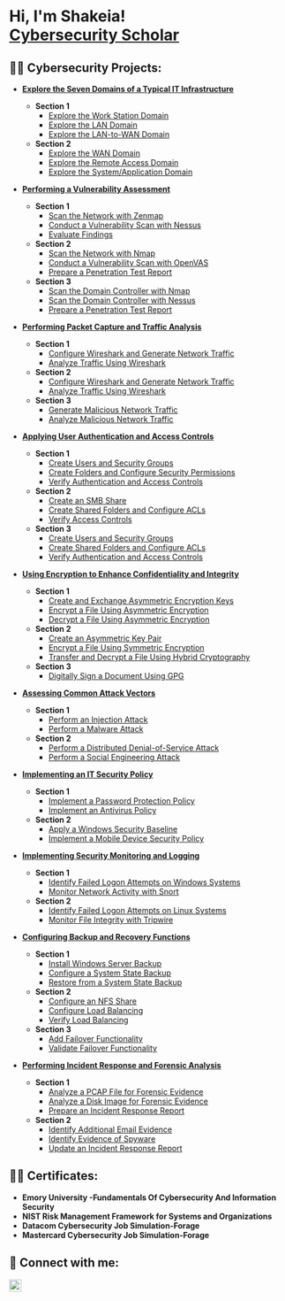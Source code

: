 <h1>Hi, I'm Shakeia! <br/><a href="https://github.com/cyberssolomon"></a> <a href="https://www.linkedin.com/in/joshmadakor/">Cybersecurity Scholar</a> 
<h2>👨‍💻 Cybersecurity  Projects:</h2>

- <b>[Explore the Seven Domains of a Typical IT Infrastructure](https://github.com/cyberssolomon/Exploring-the-Seven-Domains-of-a-Typical-IT-Infrastructure)</b>
  - <b>Section 1</b>
    - [Explore the Work Station Domain](https://github.com/cyberssolomon/Exploring-the-Seven-Domains-of-a-Typical-IT-Infrastructure#explore-the-workstation-domain)
    - [Explore the LAN Domain](https://github.com/cyberssolomon/Exploring-the-Seven-Domains-of-a-Typical-IT-Infrastructure#explore-the-lan-domain)
    - [Explore the LAN-to-WAN Domain](https://github.com/cyberssolomon/Exploring-the-Seven-Domains-of-a-Typical-IT-Infrastructure#explore-the-lan-to-wan-domain)
  - <b>Section 2</b>
    - [Explore the WAN Domain](https://github.com/cyberssolomon/Exploring-the-Seven-Domains-of-a-Typical-IT-Infrastructure#explore-the-wan-domain)
    - [Explore the Remote Access Domain](https://github.com/cyberssolomon/Exploring-the-Seven-Domains-of-a-Typical-IT-Infrastructure#explore-the-remote-access-domain)
    - [Explore the System/Application Domain](https://github.com/cyberssolomon/Exploring-the-Seven-Domains-of-a-Typical-IT-Infrastructure#explore-the-systemapplication-domain)
   
- <b>[Performing a Vulnerability Assessment](https://github.com/cyberssolomon/Performing-a-Vulnerability-Assessment)</b>
  - <b>Section 1</b>
    - [Scan the Network with Zenmap](https://github.com/cyberssolomon/Performing-a-Vulnerability-Assessment#scan-the-network-with-zenmap)
    - [Conduct a Vulnerability Scan with Nessus](https://github.com/cyberssolomon/Performing-a-Vulnerability-Assessment#conduct-a-vulnerability-scan-with-nessus)
    - [Evaluate Findings](https://github.com/cyberssolomon/Performing-a-Vulnerability-Assessment#evaluate-your-findings)
  - <b>Section 2</b>
    - [Scan the Network with Nmap](https://github.com/cyberssolomon/Performing-a-Vulnerability-Assessment#scan-the-network-with-nmap)
    - [Conduct a Vulnerability Scan with OpenVAS](https://github.com/cyberssolomon/Performing-a-Vulnerability-Assessment#conduct-a-vulnerability-scan-with-openvas)
    - [Prepare a Penetration Test Report]()
  - <b>Section 3</b>
    - [Scan the Domain Controller with Nmap]()
    - [Scan the Domain Controller with Nessus]()
    - [Prepare a Penetration Test Report]()

- <b>[Performing Packet Capture and Traffic Analysis</b>]()
  - <b>Section 1</b>
    - [Configure Wireshark and Generate Network Traffic]()
    - [Analyze Traffic Using Wireshark]()
  - <b>Section 2</b>
    - [Configure Wireshark and Generate Network Traffic]()
    - [Analyze Traffic Using Wireshark]()
  - <b>Section 3</b>
    - [Generate Malicious Network Traffic]()
    - [Analyze Malicious Network Traffic]()

- <b>[Applying User Authentication and Access Controls</b>]()
  - <b>Section 1</b>
    - [Create Users and Security Groups]()
    - [Create Folders and Configure Security Permissions]()
    - [Verify Authentication and Access Controls]()
  - <b>Section 2</b>
    - [Create an SMB Share]()
    - [Create Shared Folders and Configure ACLs]()
    - [Verify Access Controls]()
  - <b>Section 3</b>
    - [Create Users and Security Groups]()
    - [Create Shared Folders and Configure ACLs]()
    - [Verify Authentication and Access Controls]()

 - <b>[Using Encryption to Enhance Confidentiality and Integrity</b>]()
    - <b>Section 1</b>
      - [Create and Exchange Asymmetric Encryption Keys]()
      - [Encrypt a File Using Asymmetric Encryption]()
      - [Decrypt a File Using Asymmetric Encryption]()
    - <b>Section 2</b>
      - [Create an Asymmetric Key Pair](h)
      - [Encrypt a File Using Symmetric Encryption]()
      - [Transfer and Decrypt a File Using Hybrid Cryptography]()
    - <b>Section 3</b>
      - [Digitally Sign a Document Using GPG]()

 - <b>[Assessing Common Attack Vectors</b>]()
    - <b>Section 1</b>
      - [Perform an Injection Attack]()
      - [Perform a Malware Attack]()
    - <b>Section 2</b>
      - [Perform a Distributed Denial-of-Service Attack](h)
      - [Perform a Social Engineering Attack]()

 - <b>[Implementing an IT Security Policy</b>]()
    - <b>Section 1</b>
      - [Implement a Password Protection Policy]()
      - [Implement an Antivirus Policy]()
    - <b>Section 2</b>
      - [Apply a Windows Security Baseline]()
      - [Implement a Mobile Device Security Policy]()

  - <b>[Implementing Security Monitoring and Logging</b>]()
    - <b>Section 1</b>
      - [Identify Failed Logon Attempts on Windows Systems]()
      - [Monitor Network Activity with Snort]()
    - <b>Section 2</b>
      - [Identify Failed Logon Attempts on Linux Systems]()
      - [Monitor File Integrity with Tripwire]()

  - <b>[Configuring Backup and Recovery Functions</b>]()
    - <b>Section 1</b>
      - [Install Windows Server Backup]()
      - [Configure a System State Backup]()
      - [Restore from a System State Backup]()
    - <b>Section 2</b>
      - [Configure an NFS Share]()
      - [Configure Load Balancing]()
      - [Verify Load Balancing]()
    - <b>Section 3</b>
      - [Add Failover Functionality]()
      - [Validate Failover Functionality]()
     
  - <b>[Performing Incident Response and Forensic Analysis</b>]()
    - <b>Section 1</b>
      - [Analyze a PCAP File for Forensic Evidence]()
      - [Analyze a Disk Image for Forensic Evidence]()
      - [Prepare an Incident Response Report]()
    - <b>Section 2</b>
      - [Identify Additional Email Evidence]()
      - [Identify Evidence of Spyware]()
      - [Update an Incident Response Report]()
   
     
     




<h2>👨‍💻 Certificates:</h2>

- <b>Emory University -Fundamentals Of Cybersecurity And Information Security</b>
- <b>NIST Risk Management Framework for Systems and Organizations</b>
- <b>Datacom Cybersecurity Job Simulation-Forage</b>
- <b>Mastercard Cybersecurity Job Simulation-Forage</b>
    



<h2> 🤳 Connect with me:</h2>


[<img align="left" alt="ShakeiaSolomon | LinkedIn" width="22px" src="https://cdn.jsdelivr.net/npm/simple-icons@v3/icons/linkedin.svg" />][linkedin]



[linkedin]: https://www.linkedin.com/in/shakeia-solomon

